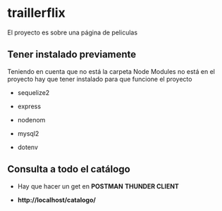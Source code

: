 # traillerflix

El proyecto es sobre una página de peliculas 

## Tener instalado previamente

Teniendo en cuenta que no está la carpeta Node Modules no está en el proyecto hay que tener instalado para que funcione el proyecto

* sequelize2

* express

* nodenom

* mysql2

* dotenv

## Consulta a todo el catálogo

* Hay que hacer un get en **POSTMAN** **THUNDER CLIENT**
  
* **http://localhost/catalogo/**
